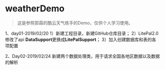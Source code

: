 # weatherDemo
> 这是参照郭霖的酷云天气练手的Demo，仅供个人学习使用。

1、day01-2019/02/20
1）新建工程目录，新建GitHub仓库目录；
2）LitePal2.0 修改了api **DataSupport**更换成**LitePalSupport**；
3）加入创建数据库和表的各项配置

2、Day02-2019/02/24
新建两个数据处理类，用于请求全国各地区数据以及数据的解析